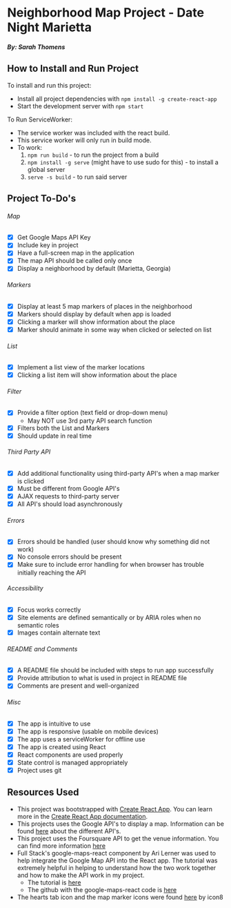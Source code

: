 # Neighborhood Map Project - Date Night Marietta
##### By: Sarah Thomens

## How to Install and Run Project
To install and run this project:
* Install all project dependencies with `npm install -g create-react-app`
* Start the development server with `npm start`

To Run ServiceWorker:
* The service worker was included with the react build.
* This service worker will only run in build mode.
* To work:
	1. `npm run build` - to run the project from a build
	2. `npm install -g serve` (might have to use sudo for this) - to install a global server
	3. `serve -s build` - to run said server

## Project To-Do's
###### Map
- [x] Get Google Maps API Key
- [x] Include key in project
- [x] Have a full-screen map in the application
- [x] The map API should be called only once
- [x] Display a neighborhood by default (Marietta, Georgia)

###### Markers
- [x] Display at least 5 map markers of places in the neighborhood
- [x] Markers should display by default when app is loaded
- [x] Clicking a marker will show information about the place
- [x] Marker should animate in some way when clicked or selected on list

###### List
- [x] Implement a list view of the marker locations
- [x] Clicking a list item will show information about the place

###### Filter
- [x] Provide a filter option (text field or drop-down menu)
	* May NOT use 3rd party API search function
- [x] Filters both the List and Markers
- [x] Should update in real time

###### Third Party API
- [x] Add additional functionality using third-party API's when a map marker is clicked
- [x] Must be different from Google API's
- [x] AJAX requests to third-party server
- [x] All API's should load asynchronously

###### Errors
- [x] Errors should be handled (user should know why something did not work)
- [x] No console errors should be present
- [x] Make sure to include error handling for when browser has trouble initially reaching the API

###### Accessibility
- [x] Focus works correctly
- [x] Site elements are defined semantically or by ARIA roles when no semantic roles
- [x] Images contain alternate text

###### README and Comments
- [x] A README file should be included with steps to run app successfully
- [x] Provide attribution to what is used in project in README file
- [x] Comments are present and well-organized

###### Misc
- [x] The app is intuitive to use
- [x] The app is responsive (usable on mobile devices)
- [x] The app uses a serviceWorker for offline use
- [x] The app is created using React
- [x] React components are used properly
- [x] State control is managed appropriately
- [x] Project uses git

## Resources Used
* This project was bootstrapped with [Create React App](https://github.com/facebook/create-react-app).
You can learn more in the [Create React App documentation](https://facebook.github.io/create-react-app/docs/getting-started).
* This projects uses the Google API's to display a map. Information can be found [here](https://developers.google.com/products/) about the different API's.
* This project uses the Foursquare API to get the venue information. You can find more information [here](https://developer.foursquare.com/)
* Full Stack's google-maps-react component by Ari Lerner was used to help integrate the Google Map API into the React app. The tutorial was extremely helpful in helping to understand how the two work together and how to make the API work in my project.
	* The tutorial is [here](https://www.fullstackreact.com/articles/how-to-write-a-google-maps-react-component/#)
	* The github with the google-maps-react code is [here](https://github.com/fullstackreact/google-maps-react)
* The hearts tab icon and the map marker icons were found [here](https://icons8.com) by icon8

